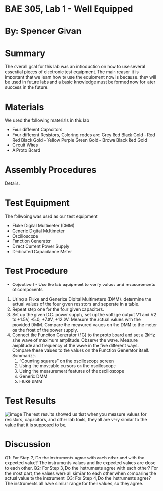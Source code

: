 # BAE 305, Lab 1 - Well Equipped
# By: Spencer Givan
# Summary
The overall goal for this lab was an introduction on how to use several essential pieces of electronic test equipment. The main reason it is important that we learn how to use the equipment now is because, they will be used in future labs and a basic knowledge must be formed now for later success in the future.
# Materials
We used the following materials in this lab
- Four different Capacitors
- Four different Resistors, Coloring codes are: Grey Red Black Gold - Red Red Black Gold - Yellow Purple Green Gold - Brown Black Red Gold
- Circuit Wires
- A Proto Board
# Assembly Procedures
Details.
# Test Equipment
The follwoing was used as our test equipment
- Fluke Digital Multimeter (DMM)
- Generic Digital Multimeter
- Oscilloscope
- Function Generator
- Direct Current Power Supply
- Dedicated Capacitance Meter
# Test Procedure
- Objective 1 - Use the lab equipment to verify values and measurements of components
 1. Using a Fluke and Generice Digital Multimeters (DMM), determine the actual values of the four given resistors and seperate in a table.
 2. Repeat step one for the four given capacitors.
 3. Set up the given D.C. power supply, set up the voltage output V1 and V2 to +1.5V, +5.0, +7.0V, +12.0V. Measure the actual values with the provided DMM. Compare the measured values on the DMM to the meter on the front of the power supply.
 4. Connect the Function Generator (FG) to the proto board and set a 2kHz sine wave of maximum amplitude. Observe the wave. Measure amplitude and frequency of the wave in the five different ways. Compare these values to the values on the Function Generator itself. Summarize.
    1. “Counting squares” on the oscilloscope screen
    2. Using the moveable cursors on the oscilloscope
    3. Using the measurement features of the oscilloscope
    4. Generic DMM
    5. Fluke DMM 
# Test Results
![image](https://user-images.githubusercontent.com/46692032/51654704-1ec79680-1f67-11e9-9c9d-ee6e455a750c.png)
 The test results showed us that when you measure values for resistors, capacitors, and other lab tools, they all are very similar to the value that it is supposed to be. 
# Discussion
Q1: For Step 2, Do the instruments agree with each other and with the expected value?
The instruments values and the expected values are close to each other.
Q2: For Step 3, Do the instruments agree with each other?
For the most part, the values were all similar to each other when comparing the actual value to the instrument.
Q3: For Step 4, Do the instruments agree?
The instruments all have similar range for their values, so they agree.
